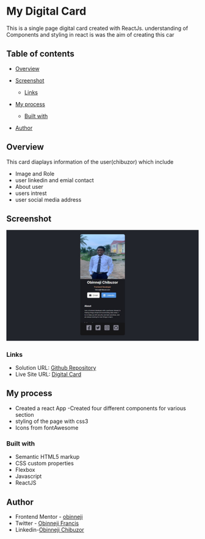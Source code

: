 # My Digital Card

This is a single page digital card created with ReactJs. understanding of Components and styling in react is was the aim of creating this car

## Table of contents

- [Overview](#overview)
- [Screenshot](#Screenshot)

  - [Links](#links)
- [My process](#my-process)
  - [Built with](#built-with)
  
- [Author](#author)



## Overview
This card diaplays information of the user(chibuzor) which include
- Image and Role
- user linkedin and emial contact
- About user
- users intrest
- user social media address


## Screenshot

![screenshot](digital-card-screenshot.png)

### Links

- Solution URL: [Github Repository](https://github.com/obinneji/Digital-Card/)
- Live Site URL: [Digital Card](https://digital-card-lime.vercel.app/)

## My process
- Created a react App
-Created four different components for various section 
- styling of the page with css3
- Icons from fontAwesome

### Built with

- Semantic HTML5 markup
- CSS custom properties
- Flexbox
- Javascript
- ReactJS






## Author

- Frontend Mentor - [obinneji](https://www.frontendmentor.io/profile/obinneji)
- Twitter - [Obinneji Francis](https://www.twitter.com/francisobinneji)
- Linkedin-[Obinneji Chibuzor](https://www.linkedin.com/obinneji/)


